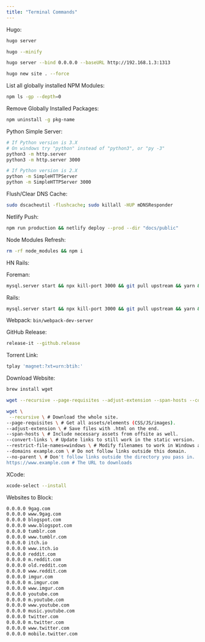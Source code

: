 ```yaml
---
title: "Terminal Commands"
---
```


Hugo:

```sh
hugo server

hugo --minify

hugo server --bind 0.0.0.0 --baseURL http://192.168.1.3:1313

hugo new site . --force
```

List all globally installed NPM Modules:

```sh
npm ls -gp --depth=0
```

Remove Globally Installed Packages:

```sh
npm uninstall -g pkg-name
```

Python Simple Server:

```sh
# If Python version is 3.X
# On windows try "python" instead of "python3", or "py -3"
python3 -m http.server
python3 -m http.server 3000

# If Python version is 2.X
python -m SimpleHTTPServer
python -m SimpleHTTPServer 3000
```

Flush/Clear DNS Cache:

```sh
sudo dscacheutil -flushcache; sudo killall -HUP mDNSResponder
```

Netlify Push:

```sh
npm run production && netlify deploy --prod --dir "docs/public"
```

Node Modules Refresh:

```sh
rm -rf node_modules && npm i
```

HN Rails:

Foreman:

```sh
mysql.server start && npx kill-port 3000 && git pull upstream && yarn && bundle install && rails db:migrate && gem install foreman && foreman start -p 3000
```

Rails:

```sh
mysql.server start && npx kill-port 3000 && git pull upstream && yarn && bundle install && rails db:migrate && rails server
```

Webpack: `bin/webpack-dev-server`

GitHub Release:

```sh
release-it --github.release
```

Torrent Link:

```sh
tplay 'magnet:?xt=urn:btih:'
```

Download Website:

```sh
brew install wget
```

```sh
wget --recursive --page-requisites --adjust-extension --span-hosts --convert-links --restrict-file-names=windows --no-parent https://www.example.com

wget \
 --recursive \ # Download the whole site.
--page-requisites \ # Get all assets/elements (CSS/JS/images).
--adjust-extension \ # Save files with .html on the end.
--span-hosts \ # Include necessary assets from offsite as well.
--convert-links \ # Update links to still work in the static version.
--restrict-file-names=windows \ # Modify filenames to work in Windows as well.
--domains example.com \ # Do not follow links outside this domain.
--no-parent \ # Don't follow links outside the directory you pass in.
https://www.example.com # The URL to downloads
```

XCode:

```sh
xcode-select --install
```

Websites to Block:

```sh
0.0.0.0 9gag.com
0.0.0.0 www.9gag.com
0.0.0.0 blogspot.com
0.0.0.0 www.blogspot.com
0.0.0.0 tumblr.com
0.0.0.0 www.tumblr.com
0.0.0.0 itch.io
0.0.0.0 www.itch.io
0.0.0.0 reddit.com
0.0.0.0 m.reddit.com
0.0.0.0 old.reddit.com
0.0.0.0 www.reddit.com
0.0.0.0 imgur.com
0.0.0.0 m.imgur.com
0.0.0.0 www.imgur.com
0.0.0.0 youtube.com
0.0.0.0 m.youtube.com
0.0.0.0 www.youtube.com
0.0.0.0 music.youtube.com
0.0.0.0 twitter.com
0.0.0.0 m.twitter.com
0.0.0.0 www.twitter.com
0.0.0.0 mobile.twitter.com
```